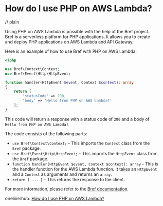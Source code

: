 # How do I use PHP on AWS Lambda?
// plain

Using PHP on AWS Lambda is possible with the help of the Bref project. Bref is a serverless platform for PHP applications. It allows you to create and deploy PHP applications on AWS Lambda and API Gateway.

Here is an example of how to use Bref with PHP on AWS Lambda:

```php
<?php

use Bref\Context\Context;
use Bref\Event\Http\HttpEvent;

function handler(HttpEvent $event, Context $context): array
{
    return [
        'statusCode' => 200,
        'body' => 'Hello from PHP on AWS Lambda!'
    ];
}
```

This code will return a response with a status code of `200` and a body of `Hello from PHP on AWS Lambda!`.

The code consists of the following parts:

- `use Bref\Context\Context;` - This imports the `Context` class from the `Bref` package.
- `use Bref\Event\Http\HttpEvent;` - This imports the `HttpEvent` class from the `Bref` package.
- `function handler(HttpEvent $event, Context $context): array` - This is the handler function for the AWS Lambda function. It takes an `HttpEvent` and a `Context` as arguments and returns an `array`.
- `return [ ... ]` - This returns the response to the client.

For more information, please refer to the [Bref documentation](https://bref.sh/docs/).

onelinerhub: [How do I use PHP on AWS Lambda?](https://onelinerhub.com/php-aws/how-do-i-use-php-on-aws-lambda)